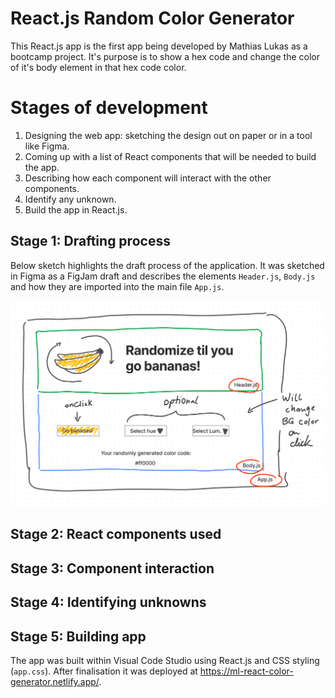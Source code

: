 # React.js Random Color Generator

This React.js app is the first app being developed by Mathias Lukas as a bootcamp project. It's purpose is to show a hex code and change the color of it's body element in that hex code color.

# Stages of development

1. Designing the web app: sketching the design out on paper or in a tool like Figma.
2. Coming up with a list of React components that will be needed to build the app.
3. Describing how each component will interact with the other components.
4. Identify any unknown.
5. Build the app in React.js.

## Stage 1: Drafting process

Below sketch highlights the draft process of the application. It was sketched in Figma as a FigJam draft and describes the elements `Header.js`, `Body.js` and how they are imported into the main file `App.js`.

![Figma draft handsketched](./react-random-color-generator-figma.png)

## Stage 2: React components used


## Stage 3: Component interaction

## Stage 4: Identifying unknowns

## Stage 5: Building app

The app was built within Visual Code Studio using React.js and CSS styling (`app.css`).
After finalisation it was deployed at https://ml-react-color-generator.netlify.app/.

#
